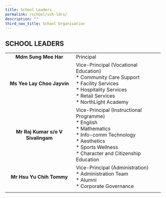 ```yaml
---
title: School Leaders
permalink: /school/sch-ldrs/
description: ""
third_nav_title: School Organisation
---
```

## SCHOOL LEADERS

|   |   |
|:-:|---|
| **Mdm Sung Mee Har**  | Principal  |
| **Ms Yeo Lay Choo Jayvin**  | Vice-Principal (Vocational Education)  <br>*   Community Care Support<br>*   Facility Services<br>*   Hospitality Services<br>*   Retail Services<br>*   NorthLight Academy  |
| **Mr Raj Kumar s/o V Sivalingam**  | Vice-Principal (Instructional Programme)  <br>*   English<br>*   Mathematics<br>*   Info-comm Technology<br>*   Aesthetics<br>*   Sports Wellness<br>*   Character and Citizenship Education  |
| **Mr Hsu Yu Chih Tommy**  | Vice-Principal (Administration)  <br>*   Administration Team<br>*   Alumni<br>*   Corporate Governance  |
|   |   |
